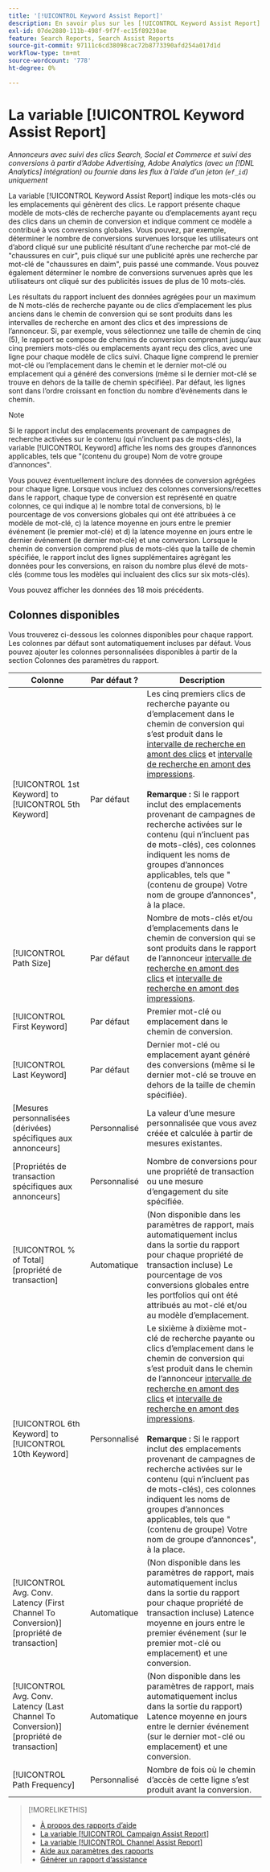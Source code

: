 ```yaml
---
title: '[!UICONTROL Keyword Assist Report]'
description: En savoir plus sur les [!UICONTROL Keyword Assist Report].
exl-id: 07de2880-111b-498f-9f7f-ec15f89230ae
feature: Search Reports, Search Assist Reports
source-git-commit: 97111c6cd38098cac72b8773390afd254a017d1d
workflow-type: tm+mt
source-wordcount: '778'
ht-degree: 0%

---
```


# La variable [!UICONTROL Keyword Assist Report]

*Annonceurs avec suivi des clics Search, Social et Commerce et suivi des conversions à partir d’Adobe Advertising, Adobe Analytics (avec un [!DNL Analytics] intégration) ou fournie dans les flux à l’aide d’un jeton (`ef_id`) uniquement*

La variable [!UICONTROL Keyword Assist Report] indique les mots-clés ou les emplacements qui génèrent des clics. Le rapport présente chaque modèle de mots-clés de recherche payante ou d’emplacements ayant reçu des clics dans un chemin de conversion et indique comment ce modèle a contribué à vos conversions globales. Vous pouvez, par exemple, déterminer le nombre de conversions survenues lorsque les utilisateurs ont d’abord cliqué sur une publicité résultant d’une recherche par mot-clé de &quot;chaussures en cuir&quot;, puis cliqué sur une publicité après une recherche par mot-clé de &quot;chaussures en daim&quot;, puis passé une commande. Vous pouvez également déterminer le nombre de conversions survenues après que les utilisateurs ont cliqué sur des publicités issues de plus de 10 mots-clés.

Les résultats du rapport incluent des données agrégées pour un maximum de N mots-clés de recherche payante ou de clics d’emplacement les plus anciens dans le chemin de conversion qui se sont produits dans les intervalles de recherche en amont des clics et des impressions de l’annonceur. Si, par exemple, vous sélectionnez une taille de chemin de cinq (5), le rapport se compose de chemins de conversion comprenant jusqu’aux cinq premiers mots-clés ou emplacements ayant reçu des clics, avec une ligne pour chaque modèle de clics suivi. Chaque ligne comprend le premier mot-clé ou l’emplacement dans le chemin et le dernier mot-clé ou emplacement qui a généré des conversions (même si le dernier mot-clé se trouve en dehors de la taille de chemin spécifiée). Par défaut, les lignes sont dans l’ordre croissant en fonction du nombre d’événements dans le chemin.

>[!NOTE]
>
>Si le rapport inclut des emplacements provenant de campagnes de recherche activées sur le contenu (qui n’incluent pas de mots-clés), la variable [!UICONTROL Keyword] affiche les noms des groupes d’annonces applicables, tels que &quot;(contenu du groupe) Nom de votre groupe d’annonces&quot;.

Vous pouvez éventuellement inclure des données de conversion agrégées pour chaque ligne. Lorsque vous incluez des colonnes conversions/recettes dans le rapport, chaque type de conversion est représenté en quatre colonnes, ce qui indique a) le nombre total de conversions, b) le pourcentage de vos conversions globales qui ont été attribuées à ce modèle de mot-clé, c) la latence moyenne en jours entre le premier événement (le premier mot-clé) et d) la latence moyenne en jours entre le dernier événement (le dernier mot-clé) et une conversion. Lorsque le chemin de conversion comprend plus de mots-clés que la taille de chemin spécifiée, le rapport inclut des lignes supplémentaires agrègant les données pour les conversions, en raison du nombre plus élevé de mots-clés (comme tous les modèles qui incluaient des clics sur six mots-clés).

Vous pouvez afficher les données des 18 mois précédents.

## Colonnes disponibles

Vous trouverez ci-dessous les colonnes disponibles pour chaque rapport. Les colonnes par défaut sont automatiquement incluses par défaut. Vous pouvez ajouter les colonnes personnalisées disponibles à partir de la section Colonnes des paramètres du rapport.

| Colonne | Par défaut ? | Description |
| ---- | ---- | ---- |
| [!UICONTROL 1st Keyword] to [!UICONTROL 5th Keyword] | Par défaut | Les cinq premiers clics de recherche payante ou d’emplacement dans le chemin de conversion qui s’est produit dans le [intervalle de recherche en amont des clics](/help/search-social-commerce/glossary.md#c-d) et [intervalle de recherche en amont des impressions](/help/search-social-commerce/glossary.md#i-j).<br><br><b>Remarque :</b> Si le rapport inclut des emplacements provenant de campagnes de recherche activées sur le contenu (qui n’incluent pas de mots-clés), ces colonnes indiquent les noms de groupes d’annonces applicables, tels que &quot;(contenu de groupe) Votre nom de groupe d’annonces&quot;, à la place. |
| [!UICONTROL Path Size] | Par défaut | Nombre de mots-clés et/ou d’emplacements dans le chemin de conversion qui se sont produits dans le rapport de l’annonceur [intervalle de recherche en amont des clics](/help/search-social-commerce/glossary.md#c-d) et [intervalle de recherche en amont des impressions](/help/search-social-commerce/glossary.md#i-j). |
| [!UICONTROL First Keyword] | Par défaut | Premier mot-clé ou emplacement dans le chemin de conversion. |
| [!UICONTROL Last Keyword] | Par défaut | Dernier mot-clé ou emplacement ayant généré des conversions (même si le dernier mot-clé se trouve en dehors de la taille de chemin spécifiée). |
| \[Mesures personnalisées (dérivées) spécifiques aux annonceurs\] | Personnalisé | La valeur d’une mesure personnalisée que vous avez créée et calculée à partir de mesures existantes. |
| \[Propriétés de transaction spécifiques aux annonceurs\] | Personnalisé | Nombre de conversions pour une propriété de transaction ou une mesure d’engagement du site spécifiée. |
| [!UICONTROL % of Total] \[propriété de transaction\] | Automatique | (Non disponible dans les paramètres de rapport, mais automatiquement inclus dans la sortie du rapport pour chaque propriété de transaction incluse) Le pourcentage de vos conversions globales entre les portfolios qui ont été attribués au mot-clé et/ou au modèle d’emplacement. |
| [!UICONTROL 6th Keyword] to [!UICONTROL 10th Keyword] | Personnalisé | Le sixième à dixième mot-clé de recherche payante ou clics d’emplacement dans le chemin de conversion qui s’est produit dans le chemin de l’annonceur [intervalle de recherche en amont des clics](/help/search-social-commerce/glossary.md#c-d) et [intervalle de recherche en amont des impressions](/help/search-social-commerce/glossary.md#i-j).<br><br><b>Remarque :</b> Si le rapport inclut des emplacements provenant de campagnes de recherche activées sur le contenu (qui n’incluent pas de mots-clés), ces colonnes indiquent les noms de groupes d’annonces applicables, tels que &quot;(contenu de groupe) Votre nom de groupe d’annonces&quot;, à la place. |
| [!UICONTROL Avg. Conv. Latency (First Channel To Conversion)] \[propriété de transaction\] | Automatique | (Non disponible dans les paramètres de rapport, mais automatiquement inclus dans la sortie du rapport pour chaque propriété de transaction incluse) Latence moyenne en jours entre le premier événement (sur le premier mot-clé ou emplacement) et une conversion. |
| [!UICONTROL Avg. Conv. Latency (Last Channel To Conversion)] \[propriété de transaction\] | Automatique | (Non disponible dans les paramètres de rapport, mais automatiquement inclus dans la sortie du rapport) Latence moyenne en jours entre le dernier événement (sur le dernier mot-clé ou emplacement) et une conversion. |
| [!UICONTROL Path Frequency] | Personnalisé | Nombre de fois où le chemin d’accès de cette ligne s’est produit avant la conversion. |

>[!MORELIKETHIS]
>
>* [À propos des rapports d’aide](assist-report-about.md)
>* [La variable [!UICONTROL Campaign Assist Report]](campaign-assist-report.md)
>* [La variable [!UICONTROL Channel Assist Report]](channel-assist-report.md)
>* [Aide aux paramètres des rapports](assist-report-settings.md)
>* [Générer un rapport d’assistance](assist-report-generate.md)
